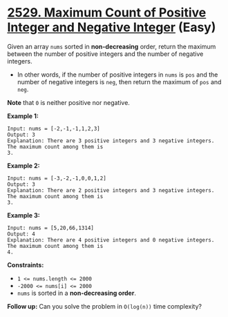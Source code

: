 # [2529. Maximum Count of Positive Integer and Negative Integer][link] (Easy)

[link]: https://leetcode.cn/problems/maximum-count-of-positive-integer-and-negative-integer/

Given an array `nums` sorted in **non-decreasing** order, return the maximum between the number of
positive integers and the number of negative integers.

- In other words, if the number of positive integers in `nums` is `pos` and the number of negative
integers is `neg`, then return the maximum of `pos` and `neg`.

**Note** that `0` is neither positive nor negative.

**Example 1:**

```
Input: nums = [-2,-1,-1,1,2,3]
Output: 3
Explanation: There are 3 positive integers and 3 negative integers. The maximum count among them is
3.
```

**Example 2:**

```
Input: nums = [-3,-2,-1,0,0,1,2]
Output: 3
Explanation: There are 2 positive integers and 3 negative integers. The maximum count among them is
3.
```

**Example 3:**

```
Input: nums = [5,20,66,1314]
Output: 4
Explanation: There are 4 positive integers and 0 negative integers. The maximum count among them is
4.
```

**Constraints:**

- `1 <= nums.length <= 2000`
- `-2000 <= nums[i] <= 2000`
- `nums` is sorted in a **non-decreasing order**.

**Follow up:** Can you solve the problem in `O(log(n))` time complexity?
